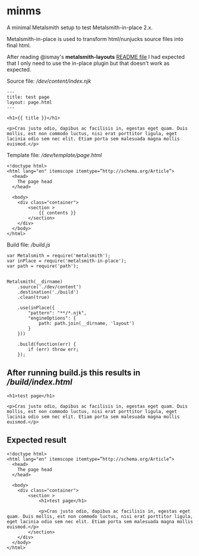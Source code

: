 # minms
A minimal Metalsmith setup to test Metalsmith-in-place 2.x.

Metalsmith-in-place is used to transform html/nunjucks source files into final html.

After reading @ismay's **metalsmith-layouts** [README file](https://github.com/ismay/metalsmith-layouts) I had expected that I only need to use the in-place plugin but that doesn't work as expected.

Source file: _/dev/content/index.njk_
```
---
title: test page
layout: page.html
---

<h1>{{ title }}</h1>

<p>Cras justo odio, dapibus ac facilisis in, egestas eget quam. Duis mollis, est non commodo luctus, nisi erat porttitor ligula, eget lacinia odio sem nec elit. Etiam porta sem malesuada magna mollis euismod.</p>
```

Template file: _/dev/template/page.html_
```
<!doctype html>
<html lang="en" itemscope itemtype=”http://schema.org/Article”>
  <head>
    The page head
  </head>

  <body>
    <div class="container">
        <section >
            {{ contents }}
        </section>
    </div>
  </body>
</html>
```

Build file: _/build.js_
```
var Metalsmith = require('metalsmith');
var inPlace = require('metalsmith-in-place');
var path = require('path');


Metalsmith(__dirname)
    .source('./dev/content')      
    .destination('./build')
    .clean(true)                  

    .use(inPlace({
        "pattern": "**/*.njk",
        "engineOptions": {
            path: path.join(__dirname, 'layout')
        }
    }))

    .build(function(err) {    
        if (err) throw err;
    });
```

## After running build.js this results in _/build/index.html_
```
<h1>test page</h1>

<p>Cras justo odio, dapibus ac facilisis in, egestas eget quam. Duis mollis, est non commodo luctus, nisi erat porttitor ligula, eget lacinia odio sem nec elit. Etiam porta sem malesuada magna mollis euismod.</p>
```

## Expected result
```
<!doctype html>
<html lang="en" itemscope itemtype=”http://schema.org/Article”>
  <head>
    The page head
  </head>

  <body>
    <div class="container">
        <section >
            <h1>test page</h1>

            <p>Cras justo odio, dapibus ac facilisis in, egestas eget quam. Duis mollis, est non commodo luctus, nisi erat porttitor ligula, eget lacinia odio sem nec elit. Etiam porta sem malesuada magna mollis euismod.</p>
        </section>
    </div>
  </body>
</html>
```
